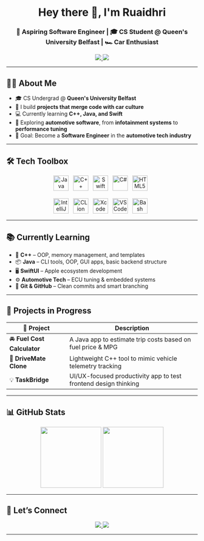 <h1 align="center">Hey there 👋, I'm Ruaidhri</h1>
<h3 align="center">🚀 Aspiring Software Engineer | 🎓 CS Student @ Queen's University Belfast | 🏎️ Car Enthusiast</h3>

<p align="center">
  <a href="https://www.linkedin.com/in/ruaidhri-o-neill-71a976342/" target="_blank">
    <img src="https://img.shields.io/badge/LinkedIn-0077B5?style=flat-square&logo=linkedin&logoColor=white" />
  </a>
  <a href="https://ruaidhri13.github.io" target="_blank">
    <img src="https://img.shields.io/badge/Portfolio-000000?style=flat-square&logo=firefox&logoColor=white" />
  </a>
</p>

---

## 🧑‍💻 About Me

- 🎓 CS Undergrad @ **Queen's University Belfast**
- 🔧 I build **projects that merge code with car culture**
- 💻 Currently learning **C++, Java, and Swift**
- 📱 Exploring **automotive software**, from **infotainment systems** to **performance tuning**
- 🏁 Goal: Become a **Software Engineer** in the **automotive tech industry**

---

## 🛠️ Tech Toolbox

<div align="center">
  <img src="https://cdn.jsdelivr.net/gh/devicons/devicon/icons/java/java-original.svg" title="Java" width="40"/> &nbsp;
  <img src="https://cdn.jsdelivr.net/gh/devicons/devicon/icons/cplusplus/cplusplus-original.svg" title="C++" width="40"/> &nbsp;
  <img src="https://cdn.jsdelivr.net/gh/devicons/devicon/icons/swift/swift-original.svg" title="Swift" width="40"/> &nbsp;
  <img src="https://cdn.jsdelivr.net/gh/devicons/devicon/icons/csharp/csharp-original.svg" title="C#" width="40"/> &nbsp;
  <img src="https://cdn.jsdelivr.net/gh/devicons/devicon/icons/html5/html5-original.svg" title="HTML5" width="40"/> &nbsp;
  <br><br>
  <img src="https://cdn.jsdelivr.net/gh/devicons/devicon/icons/intellij/intellij-original.svg" title="IntelliJ" width="40"/> &nbsp;
  <img src="https://cdn.jsdelivr.net/gh/devicons/devicon/icons/clion/clion-original.svg" title="CLion" width="40"/> &nbsp;
  <img src="https://cdn.jsdelivr.net/gh/devicons/devicon/icons/xcode/xcode-original.svg" title="Xcode" width="40"/> &nbsp;
  <img src="https://cdn.jsdelivr.net/gh/devicons/devicon/icons/vscode/vscode-original.svg" title="VSCode" width="40"/> &nbsp;
  <img src="https://cdn.jsdelivr.net/gh/devicons/devicon/icons/bash/bash-original.svg" title="Bash" width="40"/> &nbsp;
</div>

---

## 📚 Currently Learning

- 🧠 **C++** – OOP, memory management, and templates  
- 📦 **Java** – CLI tools, OOP, GUI apps, basic backend structure  
- 🖥 **SwiftUI** – Apple ecosystem development  
- ⚙️ **Automotive Tech** – ECU tuning & embedded systems  
- 🔧 **Git & GitHub** – Clean commits and smart branching  

---

## 🧪 Projects in Progress

| 🔧 Project        | Description |
|------------------|-------------|
| 🚘 **Fuel Cost Calculator** | A Java app to estimate trip costs based on fuel price & MPG |
| 🧠 **DriveMate Clone** | Lightweight C++ tool to mimic vehicle telemetry tracking |
| 💡 **TaskBridge** | UI/UX-focused productivity app to test frontend design thinking |

---

## 📊 GitHub Stats

<p align="center">
  <img src="https://github-readme-stats.vercel.app/api?username=ruaidhri13&show_icons=true&theme=radical" height="160"/>
  <img src="https://github-readme-stats.vercel.app/api/top-langs/?username=ruaidhri13&layout=compact&theme=radical" height="160"/>
</p>

---

## 🤝 Let’s Connect
<p align="center">            
  <a href="https://www.linkedin.com/in/ruaidhrioneill/" target="_blank">
    <img src="https://img.shields.io/badge/Connect on LinkedIn-blue?logo=linkedin&style=for-the-badge"/>
  </a>
  <a href="https://www.ruaidhrioneill.com" target="_blank">
    <img src="https://img.shields.io/badge/My Portfolio-black?logo=firefox&style=for-the-badge"/>
  </a>
</p>

---
